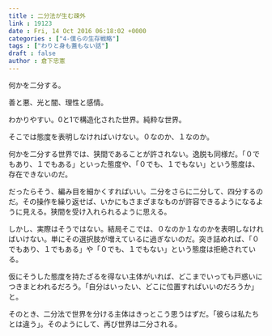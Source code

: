 ```yaml
---
title : 二分法が生む疎外
link : 19123
date : Fri, 14 Oct 2016 06:18:02 +0000
categories : ["4-僕らの生存戦略"]
tags : ["わりと身も蓋もない話"]
draft : false
author : 倉下忠憲
---
```


何かを二分する。

善と悪、光と闇、理性と感情。

わかりやすい。0と1で構造化された世界。純粋な世界。

そこでは態度を表明しなければいけない。０なのか、１なのか。

何かを二分する世界では、狭間であることが許されない。逸脱も同様だ。「０でもあり、１でもある」といった態度や、「０でも、１でもない」という態度は、存在できないのだ。

だったらそう、編み目を細かくすればいい。二分をさらに二分して、四分するのだ。その操作を繰り返せば、いかにもさまざまなものが許容できるようになるように見える。狭間を受け入れられるように思える。

しかし、実際はそうではない。結局そこでは、０なのか１なのかを表明しなければいけない。単にその選択肢が増えているに過ぎないのだ。突き詰めれば、「０でもあり、１でもある」や「０でも、１でもない」という態度は拒絶されている。

仮にそうした態度を持たざるを得ない主体がいれば、どこまでいっても戸惑いにつきまとわれるだろう。「自分はいったい、どこに位置すればいいのだろうか」と。

そのとき、二分法で世界を分ける主体はきっとこう思うはずだ。「彼らは私たちとは違う」。そのようにして、再び世界は二分される。
